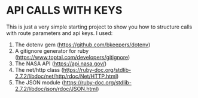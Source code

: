 # API CALLS WITH KEYS

This is just a very simple starting project to show you how to structure calls with route parameters and api keys.
I used:

1) The dotenv gem (<https://github.com/bkeepers/dotenv>)
2) A gitignore generator for ruby (<https://www.toptal.com/developers/gitignore>)
3) The NASA API (<https://api.nasa.gov/>)
4) The net/http class (<https://ruby-doc.org/stdlib-2.7.2/libdoc/net/http/rdoc/Net/HTTP.html>)
5) The JSON module (<https://ruby-doc.org/stdlib-2.7.2/libdoc/json/rdoc/JSON.html>)
